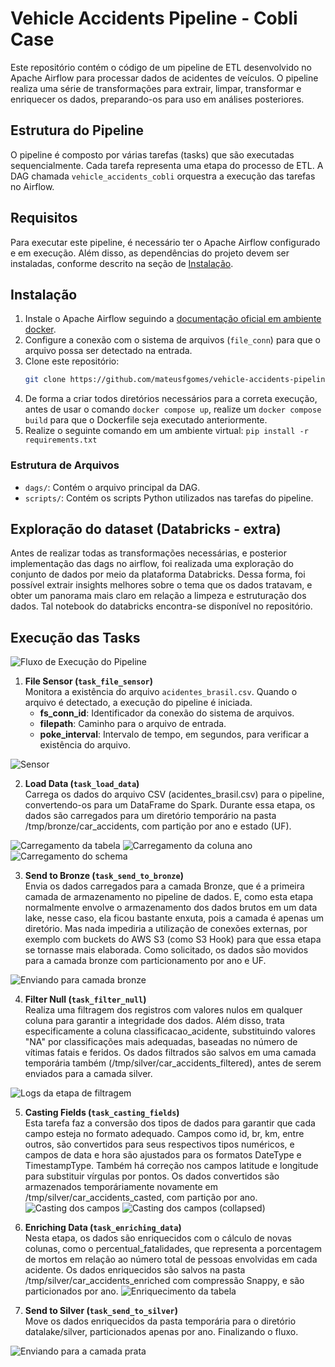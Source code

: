 # Vehicle Accidents Pipeline - Cobli Case

Este repositório contém o código de um pipeline de ETL desenvolvido no Apache Airflow para processar dados de acidentes de veículos. O pipeline realiza uma série de transformações para extrair, limpar, transformar e enriquecer os dados, preparando-os para uso em análises posteriores.

## Estrutura do Pipeline

O pipeline é composto por várias tarefas (tasks) que são executadas sequencialmente. Cada tarefa representa uma etapa do processo de ETL. A DAG chamada `vehicle_accidents_cobli` orquestra a execução das tarefas no Airflow.


## Requisitos

Para executar este pipeline, é necessário ter o Apache Airflow configurado e em execução. Além disso, as dependências do projeto devem ser instaladas, conforme descrito na seção de [Instalação](#instalação).


## Instalação

1. Instale o Apache Airflow seguindo a [documentação oficial em ambiente docker](https://airflow.apache.org/docs/apache-airflow/stable/howto/docker-compose/index.html).
2. Configure a conexão com o sistema de arquivos (`file_conn`) para que o arquivo possa ser detectado na entrada.
3. Clone este repositório:
   ```bash
   git clone https://github.com/mateusfgomes/vehicle-accidents-pipeline.git
4. De forma a criar todos diretórios necessários para a correta execução, antes de usar o comando `docker compose up`, realize um `docker compose build` para que o Dockerfile seja executado anteriormente.
5. Realize o seguinte comando em um ambiente virtual:
`pip install -r requirements.txt`

### Estrutura de Arquivos
* `dags/`: Contém o arquivo principal da DAG.
* `scripts/`: Contém os scripts Python utilizados nas tarefas do pipeline.

## Exploração do dataset (Databricks - extra)

Antes de realizar todas as transformações necessárias, e posterior implementação das dags no airflow, foi realizada uma exploração do conjunto de dados por meio da plataforma Databricks. Dessa forma, foi possível extrair insights melhores sobre o tema que os dados tratavam, e obter um panorama mais claro em relação a limpeza e estruturação dos dados. Tal notebook do databricks encontra-se disponível no repositório.

## Execução das Tasks

![Fluxo de Execução do Pipeline](./logs_images/dag_ran.png)

1. **File Sensor (`task_file_sensor`)**  
   Monitora a existência do arquivo `acidentes_brasil.csv`. Quando o arquivo é detectado, a execução do pipeline é iniciada.
   - **fs_conn_id**: Identificador da conexão do sistema de arquivos.
   - **filepath**: Caminho para o arquivo de entrada.
   - **poke_interval**: Intervalo de tempo, em segundos, para verificar a existência do arquivo.

![Sensor](./logs_images/sensor.png)

2. **Load Data (`task_load_data`)**  
   Carrega os dados do arquivo CSV (acidentes_brasil.csv) para o pipeline, convertendo-os para um DataFrame do Spark. Durante essa etapa, os dados são carregados para um diretório temporário na pasta /tmp/bronze/car_accidents, com partição por ano e estado (UF).

![Carregamento da tabela](./logs_images/carregamento_tabela.png)
![Carregamento da coluna ano](./logs_images/criando_coluna_ano.png)
![Carregamento do schema](./logs_images/schema_carregado.png)

3. **Send to Bronze (`task_send_to_bronze`)**  
   Envia os dados carregados para a camada Bronze, que é a primeira camada de armazenamento no pipeline de dados. E, como esta etapa normalmente envolve o armazenamento dos dados brutos em um data lake, nesse caso, ela ficou bastante enxuta, pois a camada é apenas um diretório. Mas nada impediria a utilização de conexões externas, por exemplo com buckets do AWS S3 (como S3 Hook) para que essa etapa se tornasse mais elaborada. Como solicitado, os dados são movidos para a camada bronze com particionamento por ano e UF.

![Enviando para camada bronze](./logs_images/logs_send_bronze.png)

4. **Filter Null (`task_filter_null`)**  
   Realiza uma filtragem dos registros com valores nulos em qualquer coluna para garantir a integridade dos dados. Além disso, trata especificamente a coluna classificacao_acidente, substituindo valores "NA" por classificações mais adequadas, baseadas no número de vítimas fatais e feridos. Os dados filtrados são salvos em uma camada temporária também (/tmp/silver/car_accidents_filtered), antes de serem enviados para a camada silver.

![Logs da etapa de filtragem](./logs_images/logs_filtered_null.png)

5. **Casting Fields (`task_casting_fields`)**  
   Esta tarefa faz a conversão dos tipos de dados para garantir que cada campo esteja no formato adequado. Campos como id, br, km, entre outros, são convertidos para seus respectivos tipos numéricos, e campos de data e hora são ajustados para os formatos DateType e TimestampType. Também há correção nos campos latitude e longitude para substituir vírgulas por pontos. Os dados convertidos são armazenados temporáriamente novamente em /tmp/silver/car_accidents_casted, com partição por ano.
![Casting dos campos](./logs_images/logs_casting_fields.png)
![Casting dos campos (collapsed)](./logs_images/logs_casting_fields_collapsed.png)

6. **Enriching Data (`task_enriching_data`)**  
   Nesta etapa, os dados são enriquecidos com o cálculo de novas colunas, como o percentual_fatalidades, que representa a porcentagem de mortos em relação ao número total de pessoas envolvidas em cada acidente. Os dados enriquecidos são salvos na pasta /tmp/silver/car_accidents_enriched com compressão Snappy, e são particionados por ano.
![Enriquecimento da tabela](./logs_images/logs_nriching_data.png)


7. **Send to Silver (`task_send_to_silver`)**  
   Move os dados enriquecidos da pasta temporária para o diretório datalake/silver, particionados apenas por ano. Finalizando o fluxo.

![Enviando para a camada prata](./logs_images/logs_save_silver.png)
